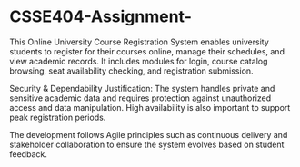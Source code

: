 # CSSE404-Assignment-
This Online University Course Registration System enables university students to register for their courses online, manage their schedules, and view academic records. It includes modules for login, course catalog browsing, seat availability checking, and registration submission.

Security & Dependability Justification:
The system handles private and sensitive academic data and requires protection against unauthorized access and data manipulation. High availability is also important to support peak registration periods.

The development follows Agile principles such as continuous delivery and stakeholder collaboration to ensure the system evolves based on student feedback.
